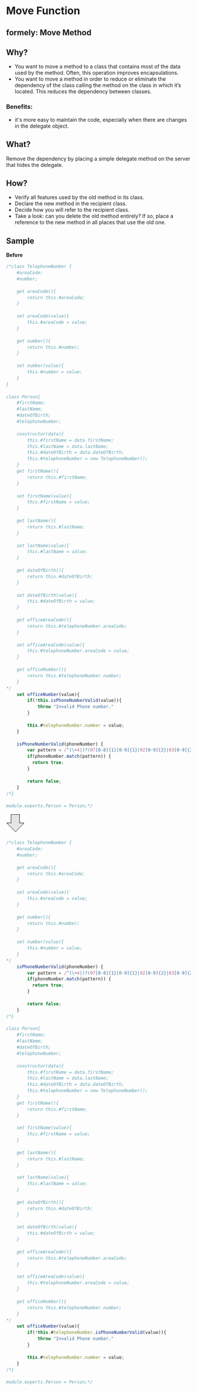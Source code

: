 # Move Function
## formely: Move Method
## Why?
- You want to move a method to a class that contains most of the data used by the method.
Often, this operation improves encapsulations.
- You want to move a method in order to reduce or eliminate the dependency of the class calling the method on the class in which it’s located.
This reduces the dependency between classes.
### Benefits:
- it's more easy to maintain the code, especially when there are changes in the delegate object.
## What?
Remove the dependency by placing a simple delegate method on the server that hides the delegate. 
## How?
- Verify all features used by the old method in its class.
- Declare the new method in the recipient class.
- Decide how you will refer to the recipient class.
- Take a look: can you delete the old method entirely? If so, place a reference to the new method in all places that use the old one.
## Sample
**Before**
```js
/*class TelephoneNumber {
    #areaCode;
    #number; 
    
    get areaCode(){
        return this.#areaCode;
    }
    
    set areaCode(value){
        this.#areaCode = value;
    }

    get number(){
        return this.#number;
    }
    
    set number(value){
        this.#number = value;
    }
}

class Person{
    #firstName;
    #lastName;
    #dateOfBirth;
    #telephoneNumber;

    constructor(data){
        this.#firstName = data.firstName;
        this.#lastName = data.lastName;
        this.#dateOfBirth = data.dateOfBirth;
        this.#telephoneNumber = new TelephoneNumber();
    }
    get firstName(){
        return this.#firstName;
    }
    
    set firstName(value){
        this.#firstName = value;
    }

    get lastName(){
        return this.#lastName;
    }

    set lastName(value){
        this.#lastName = value;
    }    

    get dateOfBirth(){
        return this.#dateOfBirth;
    }

    set dateOfBirth(value){
        this.#dateOfBirth = value;
    }

    get officeAreaCode(){
        return this.#telephoneNumber.areaCode;
    }

    set officeAreaCode(value){
        this.#telephoneNumber.areaCode = value;
    }

    get officeNumber(){
        return this.#telephoneNumber.number;
    }
*/    
    set officeNumber(value){
        if(!this.isPhoneNumberValid(value)){
            throw "Invalid Phone number."
        }

        this.#telephoneNumber.number = value;        
    }       

    isPhoneNumberValid(phoneNumber) {
        var pattern = /^(\+4|)?(07[0-8]{1}[0-9]{1}|02[0-9]{2}|03[0-9]{2}){1}?(\s|\.|\-)?([0-9]{3}(\s|\.|\-|)){2}$/;
        if(phoneNumber.match(pattern)) {
          return true;
        }
        
        return false;
    }
/*}

module.exports.Person = Person;*/
```
![After refactoring](../../../images/arrow.png)
```js
/*class TelephoneNumber {
    #areaCode;
    #number; 
    
    get areaCode(){
        return this.#areaCode;
    }
    
    set areaCode(value){
        this.#areaCode = value;
    }

    get number(){
        return this.#number;
    }
    
    set number(value){
        this.#number = value;
    }    
*/
    isPhoneNumberValid(phoneNumber) {
        var pattern = /^(\+4|)?(07[0-8]{1}[0-9]{1}|02[0-9]{2}|03[0-9]{2}){1}?(\s|\.|\-)?([0-9]{3}(\s|\.|\-|)){2}$/;
        if(phoneNumber.match(pattern)) {
          return true;
        }
        
        return false;
    }
/*}

class Person{
    #firstName;
    #lastName;
    #dateOfBirth;
    #telephoneNumber;

    constructor(data){
        this.#firstName = data.firstName;
        this.#lastName = data.lastName;
        this.#dateOfBirth = data.dateOfBirth;
        this.#telephoneNumber = new TelephoneNumber();
    }
    get firstName(){
        return this.#firstName;
    }
    
    set firstName(value){
        this.#firstName = value;
    }

    get lastName(){
        return this.#lastName;
    }

    set lastName(value){
        this.#lastName = value;
    }    

    get dateOfBirth(){
        return this.#dateOfBirth;
    }

    set dateOfBirth(value){
        this.#dateOfBirth = value;
    }

    get officeAreaCode(){
        return this.#telephoneNumber.areaCode;
    }

    set officeAreaCode(value){
        this.#telephoneNumber.areaCode = value;
    }

    get officeNumber(){
        return this.#telephoneNumber.number;
    }
*/    
    set officeNumber(value){
        if(!this.#telephoneNumber.isPhoneNumberValid(value)){
            throw "Invalid Phone number."
        }

        this.#telephoneNumber.number = value;        
    }
/*}

module.exports.Person = Person;*/
```
